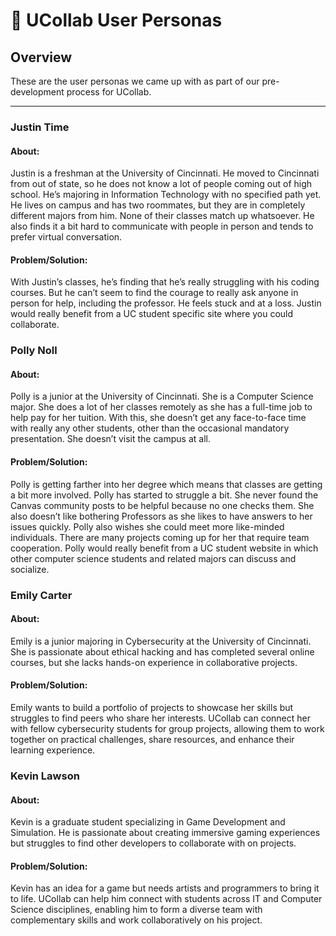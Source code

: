 # 🤝 UCollab User Personas

##  Overview
These are the user personas we came up with as part of our pre-development process for UCollab.

---

### Justin Time 

#### About: 
Justin is a freshman at the University of Cincinnati. He moved to Cincinnati from out of state, so he does not know a lot of people coming out of high school. He’s majoring in Information Technology with no specified path yet. He lives on campus and has two roommates, but they are in completely different majors from him. None of their classes match up whatsoever. He also finds it a bit hard to communicate with people in person and tends to prefer virtual conversation. 


#### Problem/Solution: 
With Justin’s classes, he’s finding that he’s really struggling with his coding courses. But he can’t seem to find the courage to really ask anyone in person for help, including the professor. He feels stuck and at a loss. Justin would really benefit from a UC student specific site where you could collaborate.  

 

 

### Polly Noll 

#### About: 
Polly is a junior at the University of Cincinnati. She is a Computer Science major. She does a lot of her classes remotely as she has a full-time job to help pay for her tuition. With this, she doesn’t get any face-to-face time with really any other students, other than the occasional mandatory presentation. She doesn’t visit the campus at all. 


#### Problem/Solution: 
Polly is getting farther into her degree which means that classes are getting a bit more involved. Polly has started to struggle a bit. She never found the Canvas community posts to be helpful because no one checks them. She also doesn’t like bothering Professors as she likes to have answers to her issues quickly. Polly also wishes she could meet more like-minded individuals. There are many projects coming up for her that require team cooperation. Polly would really benefit from a UC student website in which other computer science students and related majors can discuss and socialize.  



### Emily Carter

#### About: 
Emily is a junior majoring in Cybersecurity at the University of Cincinnati. She is passionate about ethical hacking and has completed several online courses, but she lacks hands-on experience in collaborative projects.

#### Problem/Solution: 
Emily wants to build a portfolio of projects to showcase her skills but struggles to find peers who share her interests. UCollab can connect her with fellow cybersecurity students for group projects, allowing them to work together on practical challenges, share resources, and enhance their learning experience.



### Kevin Lawson

#### About: 
Kevin is a graduate student specializing in Game Development and Simulation. He is passionate about creating immersive gaming experiences but struggles to find other developers to collaborate with on projects.

#### Problem/Solution: 
Kevin has an idea for a game but needs artists and programmers to bring it to life. UCollab can help him connect with students across IT and Computer Science disciplines, enabling him to form a diverse team with complementary skills and work collaboratively on his project.
